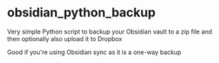 # obsidian_python_backup
 
 Very simple Python script to backup your Obsidian vault to a zip file and then optionally also upload it to Dropbox

 Good if you're using Obsidian sync as it is a one-way backup
